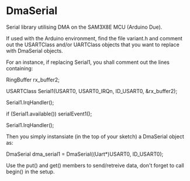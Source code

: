 # DmaSerial
Serial library utilising DMA on the SAM3X8E MCU (Arduino Due).  

If used with the Arduino environment, find the file variant.h and comment out the USARTClass and/or UARTClass objects that you want to replace with DmaSerial objects.

For an instance, if replacing Serial1, you shall comment out the lines containing:

RingBuffer rx_buffer2;

USARTClass Serial1(USART0, USART0_IRQn, ID_USART0, &rx_buffer2);

Serial1.IrqHandler();

if (Serial1.available()) serialEvent1();

Serial1.IrqHandler();

Then you simply instansiate (in the top of your sketch) a DmaSerial object as:

DmaSerial dma_serial1  = DmaSerial((Uart*)USART0, ID_USART0);

Use the put() and get() members to send/retreive data, don't forget to call begin() in the setup.
